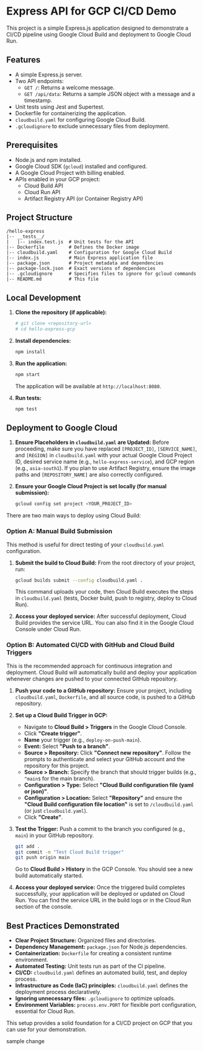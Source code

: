 # Express API for GCP CI/CD Demo

This project is a simple Express.js application designed to demonstrate a CI/CD pipeline using Google Cloud Build and deployment to Google Cloud Run.

## Features

- A simple Express.js server.
- Two API endpoints:
  - `GET /`: Returns a welcome message.
  - `GET /api/data`: Returns a sample JSON object with a message and a timestamp.
- Unit tests using Jest and Supertest.
- Dockerfile for containerizing the application.
- `cloudbuild.yaml` for configuring Google Cloud Build.
- `.gcloudignore` to exclude unnecessary files from deployment.

## Prerequisites

- Node.js and npm installed.
- Google Cloud SDK (`gcloud`) installed and configured.
- A Google Cloud Project with billing enabled.
- APIs enabled in your GCP project:
  - Cloud Build API
  - Cloud Run API
  - Artifact Registry API (or Container Registry API)

## Project Structure

```
/hello-express
|-- __tests__/
|   |-- index.test.js  # Unit tests for the API
|-- Dockerfile         # Defines the Docker image
|-- cloudbuild.yaml    # Configuration for Google Cloud Build
|-- index.js           # Main Express application file
|-- package.json       # Project metadata and dependencies
|-- package-lock.json  # Exact versions of dependencies
|-- .gcloudignore      # Specifies files to ignore for gcloud commands
|-- README.md          # This file
```

## Local Development

1.  **Clone the repository (if applicable):**

    ```bash
    # git clone <repository-url>
    # cd hello-express-gcp
    ```

2.  **Install dependencies:**

    ```bash
    npm install
    ```

3.  **Run the application:**

    ```bash
    npm start
    ```

    The application will be available at `http://localhost:8080`.

4.  **Run tests:**
    ```bash
    npm test
    ```

## Deployment to Google Cloud

1.  **Ensure Placeholders in `cloudbuild.yaml` are Updated:**
    Before proceeding, make sure you have replaced `[PROJECT_ID]`, `[SERVICE_NAME]`, and `[REGION]` in `cloudbuild.yaml` with your actual Google Cloud Project ID, desired service name (e.g., `hello-express-service`), and GCP region (e.g., `asia-south1`). If you plan to use Artifact Registry, ensure the image paths and `[REPOSITORY_NAME]` are also correctly configured.

2.  **Ensure your Google Cloud Project is set locally (for manual submission):**
    ```bash
    gcloud config set project <YOUR_PROJECT_ID>
    ```

There are two main ways to deploy using Cloud Build:

### Option A: Manual Build Submission

This method is useful for direct testing of your `cloudbuild.yaml` configuration.

1.  **Submit the build to Cloud Build:**
    From the root directory of your project, run:

    ```bash
    gcloud builds submit --config cloudbuild.yaml .
    ```

    This command uploads your code, then Cloud Build executes the steps in `cloudbuild.yaml` (tests, Docker build, push to registry, deploy to Cloud Run).

2.  **Access your deployed service:**
    After successful deployment, Cloud Build provides the service URL. You can also find it in the Google Cloud Console under Cloud Run.

### Option B: Automated CI/CD with GitHub and Cloud Build Triggers

This is the recommended approach for continuous integration and deployment. Cloud Build will automatically build and deploy your application whenever changes are pushed to your connected GitHub repository.

1.  **Push your code to a GitHub repository:**
    Ensure your project, including `cloudbuild.yaml`, `Dockerfile`, and all source code, is pushed to a GitHub repository.

2.  **Set up a Cloud Build Trigger in GCP:**

    - Navigate to **Cloud Build > Triggers** in the Google Cloud Console.
    - Click **"Create trigger"**.
    - **Name** your trigger (e.g., `deploy-on-push-main`).
    - **Event:** Select **"Push to a branch"**.
    - **Source > Repository:** Click **"Connect new repository"**. Follow the prompts to authenticate and select your GitHub account and the repository for this project.
    - **Source > Branch:** Specify the branch that should trigger builds (e.g., `^main$` for the main branch).
    - **Configuration > Type:** Select **"Cloud Build configuration file (yaml or json)"**.
    - **Configuration > Location:** Select **"Repository"** and ensure the **"Cloud Build configuration file location"** is set to `/cloudbuild.yaml` (or just `cloudbuild.yaml`).
    - Click **"Create"**.

3.  **Test the Trigger:**
    Push a commit to the branch you configured (e.g., `main`) in your GitHub repository.

    ```bash
    git add .
    git commit -m "Test Cloud Build trigger"
    git push origin main
    ```

    Go to **Cloud Build > History** in the GCP Console. You should see a new build automatically started.

4.  **Access your deployed service:**
    Once the triggered build completes successfully, your application will be deployed or updated on Cloud Run. You can find the service URL in the build logs or in the Cloud Run section of the console.

## Best Practices Demonstrated

- **Clear Project Structure:** Organized files and directories.
- **Dependency Management:** `package.json` for Node.js dependencies.
- **Containerization:** `Dockerfile` for creating a consistent runtime environment.
- **Automated Testing:** Unit tests run as part of the CI pipeline.
- **CI/CD:** `cloudbuild.yaml` defines an automated build, test, and deploy process.
- **Infrastructure as Code (IaC) principles:** `cloudbuild.yaml` defines the deployment process declaratively.
- **Ignoring unnecessary files:** `.gcloudignore` to optimize uploads.
- **Environment Variables:** `process.env.PORT` for flexible port configuration, essential for Cloud Run.

This setup provides a solid foundation for a CI/CD project on GCP that you can use for your demonstration.

sample change
